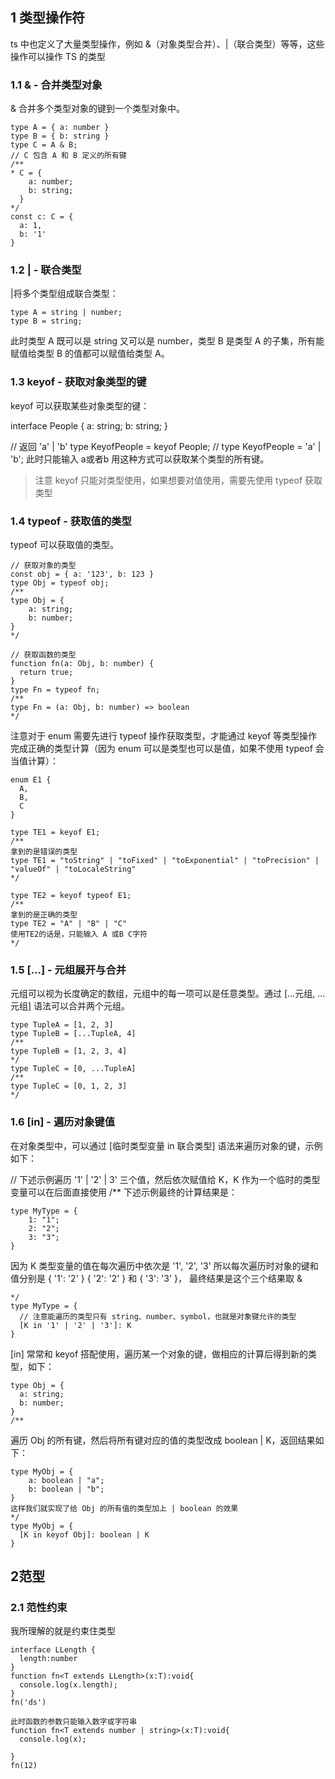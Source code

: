 ## 1 类型操作符

ts 中也定义了大量类型操作，例如 &（对象类型合并）、|（联合类型）等等，这些操作可以操作 TS 的类型

### 1.1 & - 合并类型对象
& 合并多个类型对象的键到一个类型对象中。

```
type A = { a: number }
type B = { b: string }
type C = A & B;
// C 包含 A 和 B 定义的所有键
/**
* C = {
    a: number;
    b: string;
  }
*/
const c: C = {
  a: 1,
  b: '1'
}
```
### 1.2 | - 联合类型

|将多个类型组成联合类型：
```
type A = string | number;
type B = string;
```
此时类型 A 既可以是 string 又可以是 number，类型 B 是类型 A 的子集，所有能赋值给类型 B 的值都可以赋值给类型 A。

### 1.3 keyof - 获取对象类型的键

keyof 可以获取某些对象类型的键：

interface People {
  a: string;
  b: string;
}

// 返回 'a' | 'b'
type KeyofPeople = keyof People;
// type KeyofPeople = 'a' | 'b';   此时只能输入 a或者b
用这种方式可以获取某个类型的所有键。

> 注意 keyof 只能对类型使用，如果想要对值使用，需要先使用 typeof 获取类型

### 1.4 typeof - 获取值的类型

typeof 可以获取值的类型。

```
// 获取对象的类型
const obj = { a: '123', b: 123 }
type Obj = typeof obj;
/**
type Obj = {
    a: string;
    b: number;
}
*/

// 获取函数的类型
function fn(a: Obj, b: number) {
  return true;
}
type Fn = typeof fn;
/**
type Fn = (a: Obj, b: number) => boolean
*/

```
注意对于 enum 需要先进行 typeof 操作获取类型，才能通过 keyof 等类型操作完成正确的类型计算（因为 enum 可以是类型也可以是值，如果不使用 typeof 会当值计算）：
```
enum E1 {
  A,
  B,
  C
}

type TE1 = keyof E1;
/**
拿到的是错误的类型
type TE1 = "toString" | "toFixed" | "toExponential" | "toPrecision" | "valueOf" | "toLocaleString"
*/

type TE2 = keyof typeof E1;
/**
拿到的是正确的类型
type TE2 = "A" | "B" | "C"
使用TE2的话是，只能输入 A 或B C字符
*/
```

### 1.5 [...] - 元组展开与合并

元组可以视为长度确定的数组，元组中的每一项可以是任意类型。通过 [...元组, ...元组] 语法可以合并两个元组。

```
type TupleA = [1, 2, 3]
type TupleB = [...TupleA, 4]
/**
type TupleB = [1, 2, 3, 4]
*/
type TupleC = [0, ...TupleA]
/**
type TupleC = [0, 1, 2, 3]
*/
```

### 1.6 [in] - 遍历对象键值

在对象类型中，可以通过 [临时类型变量 in 联合类型] 语法来遍历对象的键，示例如下：

// 下述示例遍历 '1' | '2' | 3' 三个值，然后依次赋值给 K，K 作为一个临时的类型变量可以在后面直接使用 
/**
下述示例最终的计算结果是：
```
type MyType = {
    1: "1";
    2: "2";
    3: "3";
}
```
因为 K 类型变量的值在每次遍历中依次是 '1', '2', '3' 所以每次遍历时对象的键和值分别是 { '1': '2' } { '2': '2' } 和 { '3': '3' }，
最终结果是这个三个结果取 &
```
*/
type MyType = {
  // 注意能遍历的类型只有 string、number、symbol，也就是对象键允许的类型
  [K in '1' | '2' | '3']: K 
}
```

[in] 常常和 keyof 搭配使用，遍历某一个对象的键，做相应的计算后得到新的类型，如下：
```
type Obj = {
  a: string;
  b: number;
}
/**
```
遍历 Obj 的所有键，然后将所有键对应的值的类型改成 boolean | K，返回结果如下：
```
type MyObj = {
    a: boolean | "a";
    b: boolean | "b";
}
这样我们就实现了给 Obj 的所有值的类型加上 | boolean 的效果
*/
type MyObj = {
  [K in keyof Obj]: boolean | K
}
```
## 2范型

### 2.1 范性约束

我所理解的就是约束住类型

```
interface LLength {
  length:number
}
function fn<T extends LLength>(x:T):void{
  console.log(x.length);
}
fn('ds')
```

```
此时函数的参数只能输入数字或字符串
function fn<T extends number | string>(x:T):void{
  console.log(x);
  
}
fn(12)
```
